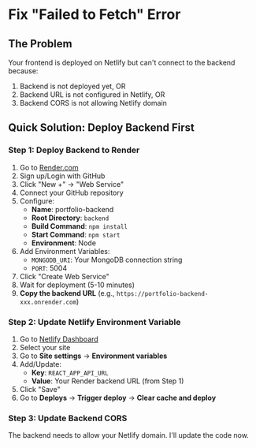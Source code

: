 # Fix "Failed to Fetch" Error

## The Problem

Your frontend is deployed on Netlify but can't connect to the backend because:
1. Backend is not deployed yet, OR
2. Backend URL is not configured in Netlify, OR
3. Backend CORS is not allowing Netlify domain

## Quick Solution: Deploy Backend First

### Step 1: Deploy Backend to Render

1. Go to [Render.com](https://render.com/)
2. Sign up/Login with GitHub
3. Click "New +" → "Web Service"
4. Connect your GitHub repository
5. Configure:
   - **Name**: portfolio-backend
   - **Root Directory**: `backend`
   - **Build Command**: `npm install`
   - **Start Command**: `npm start`
   - **Environment**: Node
6. Add Environment Variables:
   - `MONGODB_URI`: Your MongoDB connection string
   - `PORT`: 5004
7. Click "Create Web Service"
8. Wait for deployment (5-10 minutes)
9. **Copy the backend URL** (e.g., `https://portfolio-backend-xxx.onrender.com`)

### Step 2: Update Netlify Environment Variable

1. Go to [Netlify Dashboard](https://app.netlify.com/)
2. Select your site
3. Go to **Site settings** → **Environment variables**
4. Add/Update:
   - **Key**: `REACT_APP_API_URL`
   - **Value**: Your Render backend URL (from Step 1)
5. Click "Save"
6. Go to **Deploys** → **Trigger deploy** → **Clear cache and deploy**

### Step 3: Update Backend CORS

The backend needs to allow your Netlify domain. I'll update the code now.

